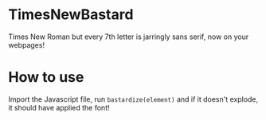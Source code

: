 # TimesNewBastard
Times New Roman but every 7th letter is jarringly sans serif, now on your webpages!

# How to use
Import the Javascript file, run `bastardize(element)` and if it doesn't explode, it should have applied the font!
